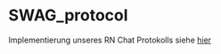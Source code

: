 # SWAG_protocol

Implementierung unseres RN Chat Protokolls siehe [hier](https://github.com/HAW-RN/protocol)
